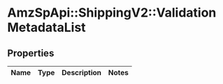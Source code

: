 # AmzSpApi::ShippingV2::ValidationMetadataList

## Properties
Name | Type | Description | Notes
------------ | ------------- | ------------- | -------------

